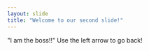 ```yaml
---
layout: slide
title: "Welcome to our second slide!"
---
```

"I am the boss!!"
Use the left arrow to go back!
